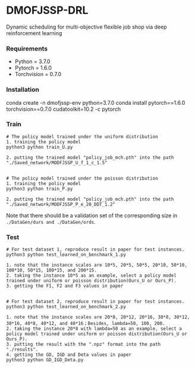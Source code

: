 # DMOFJSSP-DRL
Dynamic scheduling for multi-objective flexible job shop via deep reinforcement learning

### Requirements
- Python = 3.7.0
- Pytorch = 1.6.0
- Torchvision = 0.7.0

### Installation 
conda create -n dmofjssp-env python=3.7.0 
conda install pytorch==1.6.0 torchvision==0.7.0 cudatoolkit=10.2 -c pytorch

### Train

```
# The policy model trained under the uniform distribution
1. training the policy model
python3 python train_U.py

2. putting the trained model "policy_job_mch.pth" into the path "./Saved_network/MODFJSSP_U_f_1_c_1.5"


# The policy model trained under the poisson distribution
1. training the policy model
python3 python train_P.py

2. putting the trained model "policy_job_mch.pth" into the path "./Saved_network/MODFJSSP_P_e_20_DDT_1.2"
```

Note that there should be a validation set of the corresponding size in ```./DataGen/durs and ./DataGen/ords```.

### Test

```
# For test dataset 1, reproduce result in paper for test instances.
python3 python test_learned_on_benchmark_1.py

1. note that the instance scales are 10*5, 20*5, 50*5, 20*10, 50*10, 100*10, 50*15, 100*15, and 200*15.
2. taking the instance 10*5 as an example, select a policy model trained under uniform or poisson distribution(Ours_U or Ours_P).
3. getting the F1, F2 and F3 values in paper


# For test dataset 2, reproduce result in paper for test instances.
python3 python test_learned_on_benchmark_2.py

1. note that the instance scales are 20*8, 20*12, 20*16, 30*8, 30*12, 30*16, 40*8, 40*12, and 40*16；Besides, lambda=50, 100, 200.
2. taking the instance 20*8 with lambda=50 as an example, select a policy model trained under uniform or poisson distribution(Ours_U or Ours_P).
3. putting the result with the ".npz" format into the path "./results".
4. getting the GD, IGD and Deta values in paper
python3 python GD_IGD_Deta.py

```

